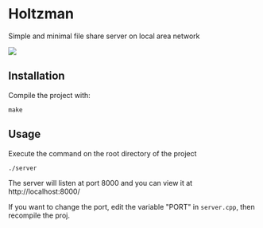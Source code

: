 # Holtzman
Simple and minimal file share server on local area network

![](https://s21.ax1x.com/2024/06/29/pkckT0A.png)

## Installation

Compile the project with:

```
make
```

## Usage

Execute the command on the root directory of the project

```
./server
```

The server will listen at port 8000 and you can view it at http://localhost:8000/

If you want to change the port, edit the variable "PORT" in `server.cpp`, then recompile the proj.
